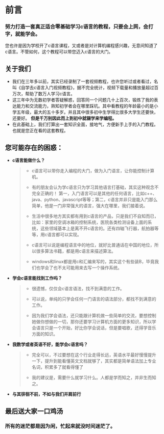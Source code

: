 # 前言

### 努力打造一套真正适合零基础学习c语言的教程，只要会上网，会打字，就能学会。

您也许是因为学校开了c语言课程，又或者是对计算机编程感兴趣，无意间知道了c语言。不管如何，这个教程可以带您迈入c语言的大门。


## 关于我们

* 我们在三年多以前，其实已经录制了一套视频教程，也许您听过或者看过，名叫《自学去c语言入门视频教程》，据不完全统计，视频下载量和播放量超过百万次，帮助了数万人学习c语言。
* 这三年中为无数初学者答疑解惑，回答同一个问题几十上百次，锻炼了我的表达能力和交流能力，熟知初学者会在哪里踩坑。其中看教程的年龄最小的是小学五年级，最大的五十多岁。并且其中很多初中生学得比很多大学生还要快，还要好。 **但是千万别因此而上到初中就辍学来学编程。**
* 在此基础上，我们打算出一套知识全面，接地气，方便新手上手的入门教程。也就是您正在看的这套教程。


## 您可能存在的困惑：

* **c语言能做什么？**
    > * c语言可以带你走入编程的大门，做为入门语言，让你能控制计算机。
    > 
    > * 有的朋友会认为学c语言只为学习其他语言打基础，其实这种观念不完全正确的！ 第一，入门语言可以是其他的任何语言，比如c++、java、python、javascript等等；第二，c语言并非只是能入门那么简单，他是一门非常强大的语言，强大在哪里，我们接着说。
    > 
    > * 生活中很多地方其实都有用到c语言的产品，只是我们不自知而已，比如：家里的空调冰箱的控制系统，医院各类检测设备上面的系统，这些领域基本上是离不开c语言的。还有四轴飞行器，航拍器等等，用c语言都可以实现。
    >  
    > * c语言可以说是编程语言中的地位，就好比普通话在中国的地位，所以很多算法书籍，都是用c语言来描述算法。
    > 
    > * windows和linux都是用c和汇编来写的，其实这个有些装B，毕竟我们也学会了也不太可能用来去写一个操作系统。
* **学会c语言能找到工作吗？**
    > * 很遗憾，仅仅会c语言语法，找不到满意的工作。
    > 
    > * 可以说，单纯的只学会任何一门语言的语法部分，都找不到满意的工作。
    > 
    > * 因为我们学会语法，还只能跟计算机做一些简单的交流，要想控制她做你想做的一切，那你还要学习计算机方面的更多知识，所以学会语言只是一个开始，好比你学会说话，但是要唱歌，还得学音乐方面的知识。
* **我数学或者英语不好，能学会c语言吗？**
    > * 完全可以，不过要想在这个行业走得长远，英语水平最好慢慢提升一下，提升到能看懂英文文档就够了，其实都是简单语法加上专业名词，积累多了就看得懂了
    > 
    > * 我的建议是，需要什么就学习什么。人都是学而知之，并非生而知之。
* **与其徘徊不前，不如与我们并肩前行**

## 最后送大家一口鸡汤

### 所有的迷茫都是因为闲，忙起来就没时间迷茫了。
